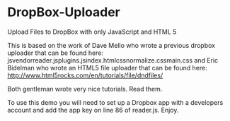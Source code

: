 DropBox-Uploader
================

Upload Files to DropBox with only JavaScript and HTML 5

This is based on the work of Dave Mello who wrote a previous dropbox uploader that can be found here:
jsvendorreader.jsplugins.jsindex.htmlcssnormalize.cssmain.css
and Eric Bidelman who wrote an HTML5 file uploader that can be found here:
http://www.html5rocks.com/en/tutorials/file/dndfiles/

Both gentleman wrote very nice tutorials.  Read them.

To use this demo you will need to set up a Dropbox app with a developers account and add the app key on line 86 of reader.js. Enjoy.